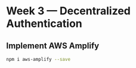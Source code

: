 # Week 3 — Decentralized Authentication

## Implement AWS Amplify

```sh
npm i aws-amplify --save
```

